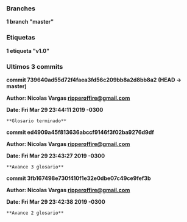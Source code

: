 ### Branches
**1 branch "master"**


### Etiquetas
**1 etiqueta "v1.0"**

### Ultimos 3 commits
**commit 739640ad55d72f4faea3fd56c209bb8a2d8bb8a2 (HEAD -> master)**

**Author: Nicolas Vargas <ripperoffire@gmail.com>**

**Date:   Fri Mar 29 23:44:11 2019 -0300**

    **Glosario terminado**


**commit ed4909a45f813636abccf9146f3f02ba9276d9df**

**Author: Nicolas Vargas <ripperoffire@gmail.com>**

**Date:   Fri Mar 29 23:43:27 2019 -0300**

    **Avance 3 glosario**


**commit 3fb167498e730f410f1e32e0dbe07c49ce9fef3b**

**Author: Nicolas Vargas <ripperoffire@gmail.com>**

**Date:   Fri Mar 29 23:42:38 2019 -0300**

    **Avance 2 glosario**
